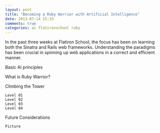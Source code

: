 ```yaml
---
layout: post
title: "Becoming a Ruby Warrior with Artificial Intelligence"
date: 2013-07-14 15:33
comments: true
categories: ai flatironschool ruby
---
```


In the past three weeks at Flatiron School, the focus has been on learning both the Sinatra and Rails web frameworks. Understanding the paradigms has been crucial in spinning up web applications in a correct and efficient manner.

Basic AI principles

What is Ruby Warrior?

Climbing the Tower

	Level 01
	Level 02
	Level 03
	Level 04

Future Considerations

	Picture